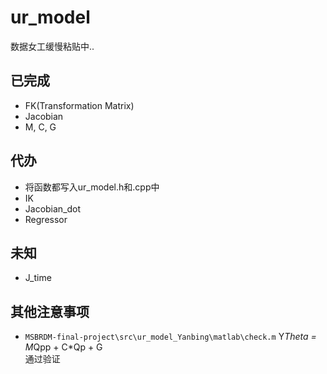 # ur_model

数据女工缓慢粘贴中..

## 已完成
- FK(Transformation Matrix)
- Jacobian
- M, C, G


## 代办
- 将函数都写入ur_model.h和.cpp中
- IK
- Jacobian_dot
- Regressor


## 未知
- J_time


## 其他注意事项
- `MSBRDM-final-project\src\ur_model_Yanbing\matlab\check.m`
  Y*Theta = M*Qpp + C*Qp + G  
  通过验证